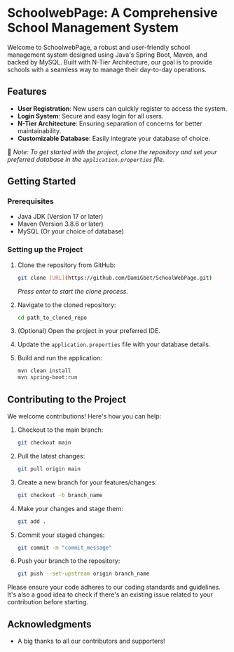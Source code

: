 # SchoolwebPage: A Comprehensive School Management System

Welcome to SchoolwebPage, a robust and user-friendly school management system designed using Java's Spring Boot, Maven, and backed by MySQL. Built with N-Tier Architecture, our goal is to provide schools with a seamless way to manage their day-to-day operations.

## Features

- **User Registration**: New users can quickly register to access the system.
- **Login System**: Secure and easy login for all users.
- **N-Tier Architecture**: Ensuring separation of concerns for better maintainability.
- **Customizable Database**: Easily integrate your database of choice.

📖 _Note: To get started with the project, clone the repository and set your preferred database in the `application.properties` file._

## Getting Started

### Prerequisites

- Java JDK (Version 17 or later)
- Maven (Version 3.8.6 or later)
- MySQL (Or your choice of database)

### Setting up the Project

1. Clone the repository from GitHub:
    ```bash
    git clone [URL](https://github.com/DamiGbot/SchoolWebPage.git)
    ```
    _Press enter to start the clone process._

2. Navigate to the cloned repository:
    ```bash
    cd path_to_cloned_repo
    ```

3. (Optional) Open the project in your preferred IDE.

4. Update the `application.properties` file with your database details.

5. Build and run the application:
    ```bash
    mvn clean install
    mvn spring-boot:run
    ```

## Contributing to the Project

We welcome contributions! Here's how you can help:

1. Checkout to the main branch:
    ```bash
    git checkout main
    ```

2. Pull the latest changes:
    ```bash
    git pull origin main
    ```

3. Create a new branch for your features/changes:
    ```bash
    git checkout -b branch_name
    ```

4. Make your changes and stage them:
    ```bash
    git add .
    ```

5. Commit your staged changes:
    ```bash
    git commit -m "commit_message"
    ```

6. Push your branch to the repository:
    ```bash
    git push --set-upstream origin branch_name
    ```

Please ensure your code adheres to our coding standards and guidelines. It's also a good idea to check if there's an existing issue related to your contribution before starting.

## Acknowledgments

- A big thanks to all our contributors and supporters!

